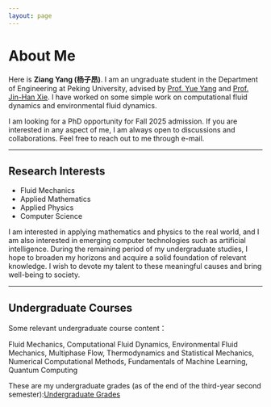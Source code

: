 ```yaml
---
layout: page
---
```


# About Me

Here is **Ziang Yang (杨子昂)**. I am an ungraduate student in the Department of Engineering at Peking University, advised by [Prof. Yue Yang](https://en.coe.pku.edu.cn/faculty/facultyaz/891197.htm) and [Prof. Jin-Han Xie](https://en.coe.pku.edu.cn/faculty/facultyaz/918395.htm). I have worked on some simple work on computational fluid dynamics and environmental fluid dynamics.

I am looking for a PhD opportunity for Fall 2025 admission. If you are interested in any aspect of me, I am always open to discussions and collaborations. Feel free to reach out to me through e-mail.

---

## Research Interests

- Fluid Mechanics
- Applied Mathematics
- Applied Physics
- Computer Science

I am interested in applying mathematics and physics to the real world, and I am also interested in emerging computer technologies such as artificial intelligence. During the remaining period of my undergraduate studies, I hope to broaden my horizons and acquire a solid foundation of relevant knowledge. I wish to devote my talent to these meaningful causes and bring well-being to society.

---

## Undergraduate Courses

Some relevant undergraduate course content：

Fluid Mechanics, Computational Fluid Dynamics, Environmental Fluid Mechanics, Multiphase Flow, Thermodynamics and Statistical Mechanics, Numerical Computational Methods, Fundamentals of Machine Learning, Quantum Computing

These are my undergraduate grades (as of the end of the third-year second semester):[Undergraduate Grades](https://yangziang03.github.io/mypaper/thesis/IP-report.pdf)
